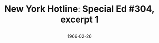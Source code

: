 --- 
title: >
 New York Hotline: Special Ed #304, excerpt 1 
layout: "tc-single"
hasContentInGallery: true
date: 1966-02-26
--- 